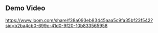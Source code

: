 ## Demo Video
https://www.loom.com/share/f38a093eb83445aaa5c9fa35bf23f542?sid=b2ba4cb0-699c-41d0-9f20-10b833565958
